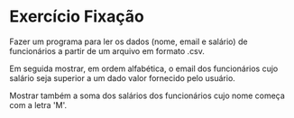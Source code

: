<h1>Exercício Fixação</h1>

<p>Fazer um programa para ler os dados (nome, email e salário)
de funcionários a partir de um arquivo em formato .csv.</p>
<p>Em seguida mostrar, em ordem alfabética, o email dos
funcionários cujo salário seja superior a um dado valor
fornecido pelo usuário.</p>
<p>Mostrar também a soma dos salários dos funcionários cujo
nome começa com a letra 'M'.</p>